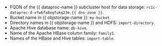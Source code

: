 * FQDN of the {{ dataproc-name }} subcluster host for data storage: `rc1c-dataproc-d-vfw6fa8xqfukq23m.{{ dns-zone }}`.
* Bucket name in {{ objstorage-name }}: `my-bucket`.
* Directory names in {{ objstorage-name }} and HDFS: `import-directory`.
* Apache Hive database name: `db-hive`.
* Name of the Apache HBase column family: `family1`.
* Names of the HBase and Hive tables: `import-table`.

